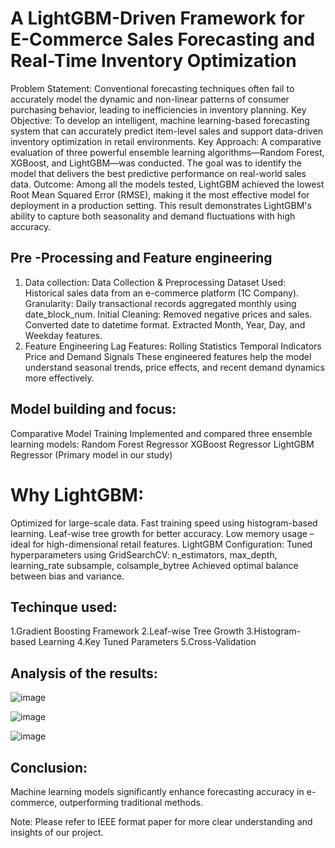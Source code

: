 # A LightGBM-Driven Framework for E-Commerce Sales Forecasting and Real-Time Inventory Optimization

Problem Statement:
Conventional forecasting techniques often fail to accurately model the dynamic and non-linear patterns of consumer purchasing behavior, leading to inefficiencies in inventory planning.
Key Objective:
To develop an intelligent, machine learning-based forecasting system that can accurately predict item-level sales and support data-driven inventory optimization in retail environments.
Key Approach:
A comparative evaluation of three powerful ensemble learning algorithms—Random Forest, XGBoost, and LightGBM—was conducted. The goal was to identify the model that delivers the best predictive performance on real-world sales data.
Outcome:
Among all the models tested, LightGBM achieved the lowest Root Mean Squared Error (RMSE), making it the most effective model for deployment in a production setting.
 This result demonstrates LightGBM's ability to capture both seasonality and demand fluctuations with high accuracy.
## Pre -Processing and Feature engineering
1. Data collection:
   Data Collection & Preprocessing
Dataset Used: Historical sales data from an e-commerce platform (1C Company).
Granularity: Daily transactional records aggregated monthly using date_block_num.
Initial Cleaning:
Removed negative prices and sales.
Converted date to datetime format.
Extracted Month, Year, Day, and Weekday features.
2. Feature Engineering
   Lag Features: 
Rolling Statistics
Temporal Indicators
Price and Demand Signals
These engineered features help the model understand seasonal trends, price effects, and recent demand dynamics more effectively.
## Model building and focus:
Comparative Model Training
Implemented and compared three ensemble learning models:
Random Forest Regressor
 XGBoost Regressor
 LightGBM Regressor (Primary model in our study)
# Why LightGBM:
Optimized for large-scale data.
Fast training speed using histogram-based learning.
Leaf-wise tree growth for better accuracy.
Low memory usage – ideal for high-dimensional retail features.
LightGBM Configuration:
Tuned hyperparameters using GridSearchCV:
n_estimators, max_depth, learning_rate
subsample, colsample_bytree
Achieved optimal balance between bias and variance.
## Techinque used:
1.Gradient Boosting Framework
2.Leaf-wise Tree Growth
3.Histogram-based Learning
4.Key Tuned Parameters
5.Cross-Validation

## Analysis of the results:
![image](https://github.com/user-attachments/assets/bdfecbde-879e-431a-96f5-4d1b97541341)

![image](https://github.com/user-attachments/assets/2f070514-e6e2-4968-82f1-d5c46f5b5500)


![image](https://github.com/user-attachments/assets/4f759927-bc4c-45d5-b6e9-729cbc4b684b)

## Conclusion:
Machine learning models significantly enhance forecasting accuracy in e-commerce, outperforming traditional methods.

Note: Please refer to IEEE format paper for more clear understanding and insights of our project.
